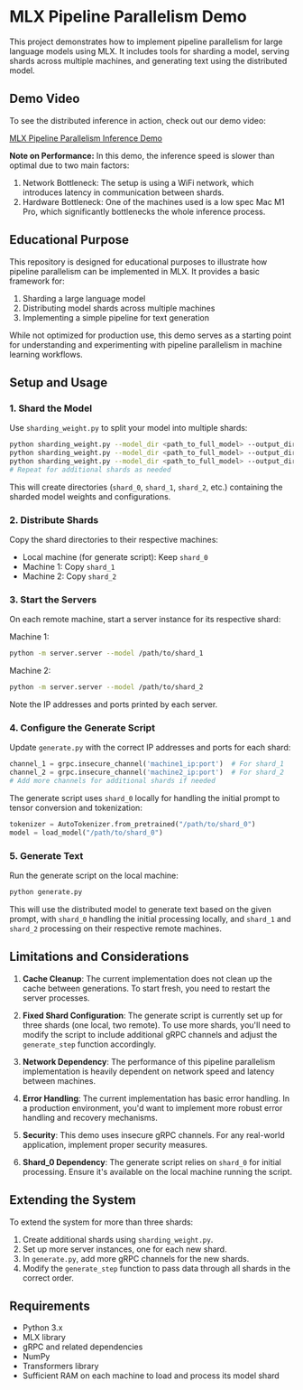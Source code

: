 # MLX Pipeline Parallelism Demo

This project demonstrates how to implement pipeline parallelism for large language models using MLX. It includes tools for sharding a model, serving shards across multiple machines, and generating text using the distributed model.

## Demo Video

To see the distributed inference in action, check out our demo video:

[MLX Pipeline Parallelism Inference Demo](https://www.youtube.com/watch?v=AgiqBfpkslI)

**Note on Performance:** In this demo, the inference speed is slower than optimal due to two main factors:

1. Network Bottleneck: The setup is using a WiFi network, which introduces latency in communication between shards.
2. Hardware Bottleneck: One of the machines used is a low spec Mac M1 Pro, which significantly bottlenecks the whole inference process.

## Educational Purpose

This repository is designed for educational purposes to illustrate how pipeline parallelism can be implemented in MLX. It provides a basic framework for:

1. Sharding a large language model
2. Distributing model shards across multiple machines
3. Implementing a simple pipeline for text generation

While not optimized for production use, this demo serves as a starting point for understanding and experimenting with pipeline parallelism in machine learning workflows.

## Setup and Usage

### 1. Shard the Model

Use `sharding_weight.py` to split your model into multiple shards:

```bash
python sharding_weight.py --model_dir <path_to_full_model> --output_dir shard_0 --start_layer 0 --end_layer 2
python sharding_weight.py --model_dir <path_to_full_model> --output_dir shard_1 --start_layer 2 --end_layer 4
python sharding_weight.py --model_dir <path_to_full_model> --output_dir shard_2 --start_layer 4 --end_layer 6
# Repeat for additional shards as needed
```

This will create directories (`shard_0`, `shard_1`, `shard_2`, etc.) containing the sharded model weights and configurations.

### 2. Distribute Shards

Copy the shard directories to their respective machines:

- Local machine (for generate script): Keep `shard_0`
- Machine 1: Copy `shard_1`
- Machine 2: Copy `shard_2`

### 3. Start the Servers

On each remote machine, start a server instance for its respective shard:

Machine 1:

```bash
python -m server.server --model /path/to/shard_1
```

Machine 2:

```bash
python -m server.server --model /path/to/shard_2
```

Note the IP addresses and ports printed by each server.

### 4. Configure the Generate Script

Update `generate.py` with the correct IP addresses and ports for each shard:

```python
channel_1 = grpc.insecure_channel('machine1_ip:port')  # For shard_1
channel_2 = grpc.insecure_channel('machine2_ip:port')  # For shard_2
# Add more channels for additional shards if needed
```

The generate script uses `shard_0` locally for handling the initial prompt to tensor conversion and tokenization:

```python
tokenizer = AutoTokenizer.from_pretrained("/path/to/shard_0")
model = load_model("/path/to/shard_0")
```

### 5. Generate Text

Run the generate script on the local machine:

```bash
python generate.py
```

This will use the distributed model to generate text based on the given prompt, with `shard_0` handling the initial processing locally, and `shard_1` and `shard_2` processing on their respective remote machines.

## Limitations and Considerations

1. **Cache Cleanup**: The current implementation does not clean up the cache between generations. To start fresh, you need to restart the server processes.

2. **Fixed Shard Configuration**: The generate script is currently set up for three shards (one local, two remote). To use more shards, you'll need to modify the script to include additional gRPC channels and adjust the `generate_step` function accordingly.

3. **Network Dependency**: The performance of this pipeline parallelism implementation is heavily dependent on network speed and latency between machines.

4. **Error Handling**: The current implementation has basic error handling. In a production environment, you'd want to implement more robust error handling and recovery mechanisms.

5. **Security**: This demo uses insecure gRPC channels. For any real-world application, implement proper security measures.

6. **Shard_0 Dependency**: The generate script relies on `shard_0` for initial processing. Ensure it's available on the local machine running the script.

## Extending the System

To extend the system for more than three shards:

1. Create additional shards using `sharding_weight.py`.
2. Set up more server instances, one for each new shard.
3. In `generate.py`, add more gRPC channels for the new shards.
4. Modify the `generate_step` function to pass data through all shards in the correct order.

## Requirements

- Python 3.x
- MLX library
- gRPC and related dependencies
- NumPy
- Transformers library
- Sufficient RAM on each machine to load and process its model shard
